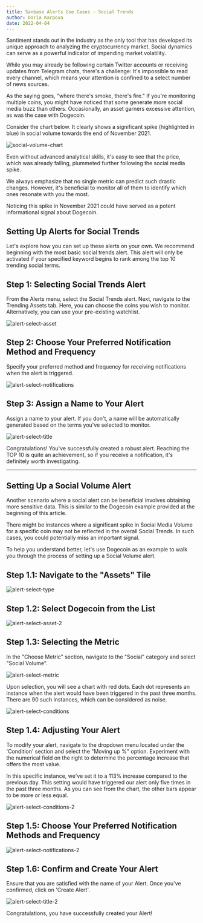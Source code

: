 ```yaml
---
title: Sanbase Alerts Use Cases - Social Trends
author: Daria Karpova
date: 2022-04-04
---
```


Santiment stands out in the industry as the only tool that has developed its unique approach to analyzing the cryptocurrency market. Social dynamics can serve as a powerful indicator of impending market volatility.

While you may already be following certain Twitter accounts or receiving updates from Telegram chats, there's a challenge: It's impossible to read every channel, which means your attention is confined to a select number of news sources.

As the saying goes, "where there's smoke, there's fire." If you're monitoring multiple coins, you might have noticed that some generate more social media buzz than others. Occasionally, an asset garners excessive attention, as was the case with Dogecoin.

Consider the chart below. It clearly shows a significant spike (highlighted in blue) in social volume towards the end of November 2021.

![social-volume-chart](image1.png)

Even without advanced analytical skills, it's easy to see that the price, which was already falling, plummeted further following the social media spike.

We always emphasize that no single metric can predict such drastic changes. However, it's beneficial to monitor all of them to identify which ones resonate with you the most.

Noticing this spike in November 2021 could have served as a potent informational signal about Dogecoin.

## Setting Up Alerts for Social Trends

Let's explore how you can set up these alerts on your own. We recommend beginning with the most basic social trends alert. This alert will only be activated if your specified keyword begins to rank among the top 10 trending social terms. 

## Step 1: Selecting Social Trends Alert

From the Alerts menu, select the Social Trends alert. Next, navigate to the Trending Assets tab. Here, you can choose the coins you wish to monitor. Alternatively, you can use your pre-existing watchlist. 

![alert-select-asset](image2.png)

## Step 2: Choose Your Preferred Notification Method and Frequency

Specify your preferred method and frequency for receiving notifications when the alert is triggered. 

![alert-select-notifications](image3.png)

## Step 3: Assign a Name to Your Alert

Assign a name to your alert. If you don't, a name will be automatically generated based on the terms you've selected to monitor. 

![alert-select-title](image4.png)

Congratulations! You've successfully created a robust alert. Reaching the TOP 10 is quite an achievement, so if you receive a notification, it's definitely worth investigating. 

---

## Setting Up a Social Volume Alert

Another scenario where a social alert can be beneficial involves obtaining more sensitive data. This is similar to the Dogecoin example provided at the beginning of this article. 

There might be instances where a significant spike in Social Media Volume for a specific coin may not be reflected in the overall Social Trends. In such cases, you could potentially miss an important signal. 

To help you understand better, let's use Dogecoin as an example to walk you through the process of setting up a Social Volume alert.

## Step 1.1: Navigate to the "Assets" Tile

![alert-select-type](image5.png)

## Step 1.2: Select Dogecoin from the List

![alert-select-asset-2](image6.png)

## Step 1.3: Selecting the Metric

In the "Choose Metric" section, navigate to the "Social" category and select "Social Volume". 

![alert-select-metric](image7.png)

Upon selection, you will see a chart with red dots. Each dot represents an instance when the alert would have been triggered in the past three months. There are 90 such instances, which can be considered as noise. 

![alert-select-conditions](image8.png)

## Step 1.4: Adjusting Your Alert

To modify your alert, navigate to the dropdown menu located under the 'Condition' section and select the "Moving up %" option. Experiment with the numerical field on the right to determine the percentage increase that offers the most value. 

In this specific instance, we've set it to a 113% increase compared to the previous day. This setting would have triggered our alert only five times in the past three months. As you can see from the chart, the other bars appear to be more or less equal. 

![alert-select-conditions-2](image9.png)

## Step 1.5: Choose Your Preferred Notification Methods and Frequency

![alert-select-notifications-2](image10.png)

## Step 1.6: Confirm and Create Your Alert

Ensure that you are satisfied with the name of your Alert. Once you've confirmed, click on 'Create Alert'. 

![alert-select-title-2](image11.png)

Congratulations, you have successfully created your Alert! 

